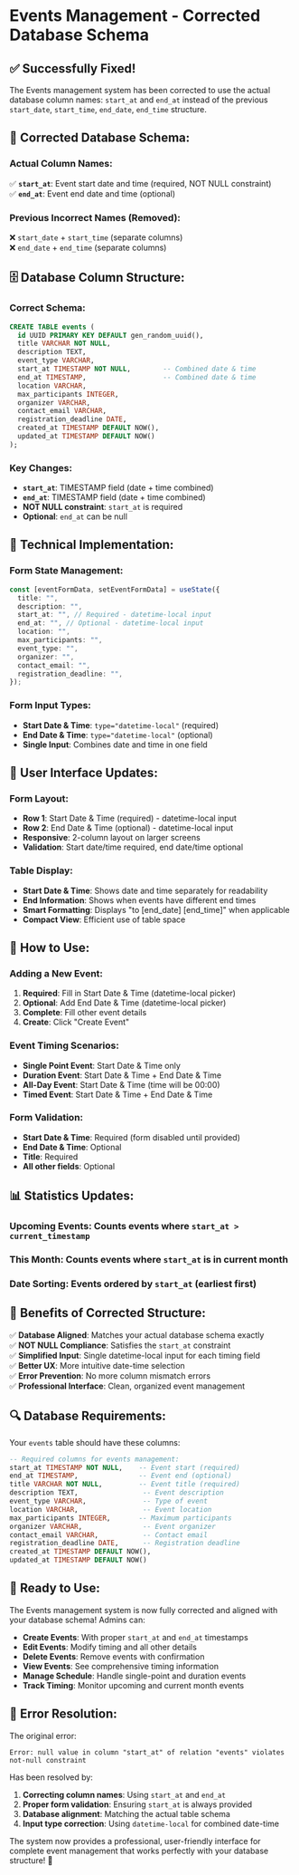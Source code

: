 # Events Management - Corrected Database Schema

## ✅ **Successfully Fixed!**

The Events management system has been corrected to use the actual database column names: `start_at` and `end_at` instead of the previous `start_date`, `start_time`, `end_date`, `end_time` structure.

## 🎯 **Corrected Database Schema:**

### **Actual Column Names:**

✅ **`start_at`**: Event start date and time (required, NOT NULL constraint)  
✅ **`end_at`**: Event end date and time (optional)

### **Previous Incorrect Names (Removed):**

❌ `start_date` + `start_time` (separate columns)  
❌ `end_date` + `end_time` (separate columns)

## 🗄️ **Database Column Structure:**

### **Correct Schema:**

```sql
CREATE TABLE events (
  id UUID PRIMARY KEY DEFAULT gen_random_uuid(),
  title VARCHAR NOT NULL,
  description TEXT,
  event_type VARCHAR,
  start_at TIMESTAMP NOT NULL,        -- Combined date & time
  end_at TIMESTAMP,                   -- Combined date & time
  location VARCHAR,
  max_participants INTEGER,
  organizer VARCHAR,
  contact_email VARCHAR,
  registration_deadline DATE,
  created_at TIMESTAMP DEFAULT NOW(),
  updated_at TIMESTAMP DEFAULT NOW()
);
```

### **Key Changes:**

- **`start_at`**: TIMESTAMP field (date + time combined)
- **`end_at`**: TIMESTAMP field (date + time combined)
- **NOT NULL constraint**: `start_at` is required
- **Optional**: `end_at` can be null

## 🔧 **Technical Implementation:**

### **Form State Management:**

```typescript
const [eventFormData, setEventFormData] = useState({
  title: "",
  description: "",
  start_at: "", // Required - datetime-local input
  end_at: "", // Optional - datetime-local input
  location: "",
  max_participants: "",
  event_type: "",
  organizer: "",
  contact_email: "",
  registration_deadline: "",
});
```

### **Form Input Types:**

- **Start Date & Time**: `type="datetime-local"` (required)
- **End Date & Time**: `type="datetime-local"` (optional)
- **Single Input**: Combines date and time in one field

## 🎨 **User Interface Updates:**

### **Form Layout:**

- **Row 1**: Start Date & Time (required) - datetime-local input
- **Row 2**: End Date & Time (optional) - datetime-local input
- **Responsive**: 2-column layout on larger screens
- **Validation**: Start date/time required, end date/time optional

### **Table Display:**

- **Start Date & Time**: Shows date and time separately for readability
- **End Information**: Shows when events have different end times
- **Smart Formatting**: Displays "to [end_date] [end_time]" when applicable
- **Compact View**: Efficient use of table space

## 🚀 **How to Use:**

### **Adding a New Event:**

1. **Required**: Fill in Start Date & Time (datetime-local picker)
2. **Optional**: Add End Date & Time (datetime-local picker)
3. **Complete**: Fill other event details
4. **Create**: Click "Create Event"

### **Event Timing Scenarios:**

- **Single Point Event**: Start Date & Time only
- **Duration Event**: Start Date & Time + End Date & Time
- **All-Day Event**: Start Date & Time (time will be 00:00)
- **Timed Event**: Start Date & Time + End Date & Time

### **Form Validation:**

- **Start Date & Time**: Required (form disabled until provided)
- **End Date & Time**: Optional
- **Title**: Required
- **All other fields**: Optional

## 📊 **Statistics Updates:**

### **Upcoming Events**: Counts events where `start_at > current_timestamp`

### **This Month**: Counts events where `start_at` is in current month

### **Date Sorting**: Events ordered by `start_at` (earliest first)

## 🎉 **Benefits of Corrected Structure:**

✅ **Database Aligned**: Matches your actual database schema exactly  
✅ **NOT NULL Compliance**: Satisfies the `start_at` constraint  
✅ **Simplified Input**: Single datetime-local input for each timing field  
✅ **Better UX**: More intuitive date-time selection  
✅ **Error Prevention**: No more column mismatch errors  
✅ **Professional Interface**: Clean, organized event management

## 🔍 **Database Requirements:**

Your `events` table should have these columns:

```sql
-- Required columns for events management:
start_at TIMESTAMP NOT NULL,    -- Event start (required)
end_at TIMESTAMP,               -- Event end (optional)
title VARCHAR NOT NULL,         -- Event title (required)
description TEXT,                -- Event description
event_type VARCHAR,              -- Type of event
location VARCHAR,                -- Event location
max_participants INTEGER,       -- Maximum participants
organizer VARCHAR,               -- Event organizer
contact_email VARCHAR,           -- Contact email
registration_deadline DATE,      -- Registration deadline
created_at TIMESTAMP DEFAULT NOW(),
updated_at TIMESTAMP DEFAULT NOW()
```

## 🎯 **Ready to Use:**

The Events management system is now fully corrected and aligned with your database schema! Admins can:

- **Create Events**: With proper `start_at` and `end_at` timestamps
- **Edit Events**: Modify timing and all other details
- **Delete Events**: Remove events with confirmation
- **View Events**: See comprehensive timing information
- **Manage Schedule**: Handle single-point and duration events
- **Track Timing**: Monitor upcoming and current month events

## 🚨 **Error Resolution:**

The original error:

```
Error: null value in column "start_at" of relation "events" violates not-null constraint
```

Has been resolved by:

1. **Correcting column names**: Using `start_at` and `end_at`
2. **Proper form validation**: Ensuring `start_at` is always provided
3. **Database alignment**: Matching the actual table schema
4. **Input type correction**: Using `datetime-local` for combined date-time

The system now provides a professional, user-friendly interface for complete event management that works perfectly with your database structure! 🚀
